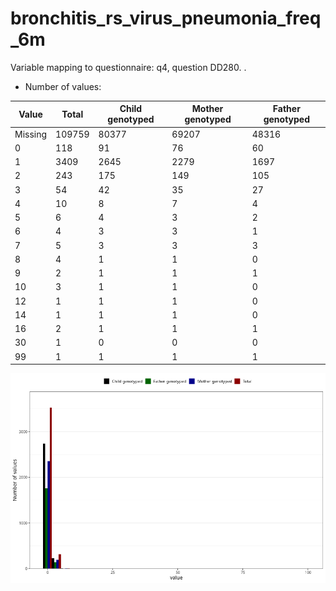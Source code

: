 # bronchitis_rs_virus_pneumonia_freq_6m
Variable mapping to questionnaire: q4, question DD280.
.
- Number of values:

| Value | Total | Child genotyped | Mother genotyped | Father genotyped |
| ----- | ----- | --------------- | ---------------- | ---------------- |
| Missing | 109759 | 80377 | 69207 | 48316 |
| 0 | 118 | 91 | 76 |60 |
| 1 | 3409 | 2645 | 2279 |1697 |
| 2 | 243 | 175 | 149 |105 |
| 3 | 54 | 42 | 35 |27 |
| 4 | 10 | 8 | 7 |4 |
| 5 | 6 | 4 | 3 |2 |
| 6 | 4 | 3 | 3 |1 |
| 7 | 5 | 3 | 3 |3 |
| 8 | 4 | 1 | 1 |0 |
| 9 | 2 | 1 | 1 |1 |
| 10 | 3 | 1 | 1 |0 |
| 12 | 1 | 1 | 1 |0 |
| 14 | 1 | 1 | 1 |0 |
| 16 | 2 | 1 | 1 |1 |
| 30 | 1 | 0 | 0 |0 |
| 99 | 1 | 1 | 1 |1 |



![](bronchitis_rs_virus_pneumonia_freq_6m_n.png)



